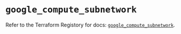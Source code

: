 # `google_compute_subnetwork`

Refer to the Terraform Registory for docs: [`google_compute_subnetwork`](https://www.terraform.io/docs/providers/google/r/compute_subnetwork).
